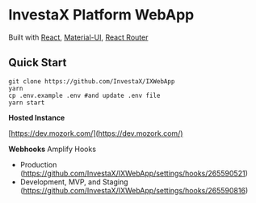 # InvestaX Platform WebApp

Built with [React](https://facebook.github.io/react/), [Material-UI](https://material-ui.com), [React Router](https://reacttraining.com/react-router/)

## Quick Start

```
git clone https://github.com/InvestaX/IXWebApp
yarn
cp .env.example .env #and update .env file
yarn start
```

**Hosted Instance**

[https://dev.mozork.com/](https://dev.mozork.com/)


**Webhooks**
Amplify Hooks
- Production (https://github.com/InvestaX/IXWebApp/settings/hooks/265590521)
- Development, MVP, and Staging (https://github.com/InvestaX/IXWebApp/settings/hooks/265590816)
